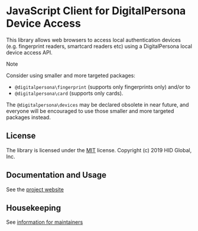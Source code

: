 # JavaScript Client for DigitalPersona Device Access

This library allows web browsers to access local authentication devices (e.g. fingerprint readers,
smartcard readers etc) using a DigitalPersona local device access API.

> [!NOTE]
> Consider using smaller and more targeted packages:
> * `@digitalpersona\fingerprint` (supports only fingerprints only) and/or to
> * `@digitalpersona\card` (supports only cards).
>
> The `@digitalpersona\devices` may be declared obsolete in near future, and everyone will be encouraged to use those smaller and more targeted packages instead.

## License

The library is licensed under the [MIT](./LICENSE) license. Copyright (c) 2019 HID Global, Inc.

## Documentation and Usage

See the [project website](https://hidglobal.github.io/digitalpersona-devices)

## Housekeeping

See [information for maintainers](docs/maintain/index.md)
